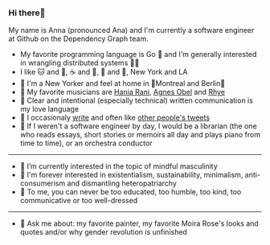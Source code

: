 ### Hi there🍍


My name is Anna (pronounced Ana) and I'm currently a software engineer at Github on the Dependency Graph team.

- My favorite programming language is Go 🐨 and I'm generally interested in wrangling distributed systems 👩‍🔬
- I like 🐱 and 🐶, ☕ and 🍵, 🌴 and 🌲, New York and LA 
- 🗽 I'm a New Yorker and feel at home in 🧡Montreal and Berlin💛
- 🎹 My favorite musicians are [Hania Rani](https://open.spotify.com/artist/14YzutUdMwS9yTnI0IFBaD?si=Np4V4UdYR06IuavEpN0JBQ), [Agnes Obel](https://open.spotify.com/artist/1rKrEdI6GKirxWHxIUPYms?si=8BNLg3O-T3iVMHJo469G9A) and [Rhye](https://open.spotify.com/artist/2AcUPzkVWo81vumdzeLLRN?si=qil8FB-DQYyX3GFU9cEoqg)
- 🍉 Clear and intentional (especially technical) written communication is my love language
- 📜 I occasionaly [write](https://nnrsntl.substack.com/) and often like [other people's tweets](https://twitter.com/nnrsntl)
- 🎻 If I weren't a software engineer by day, I would be a librarian (the one who reads essays, short stories or memoirs all day and plays piano from time to time), or an orchestra conductor
______
- 🌟 I’m currently interested in the topic of mindful masculinity 
- 🌊 I'm forever interested in existentialism, sustainability, minimalism, anti-consumerism and dismantling heteropatriarchy 
- 🖤 To me, you can never be too educated, too humble, too kind, too communicative or too well-dressed
______
- 💬 Ask me about: my favorite painter, my favorite Moira Rose's looks and quotes and/or why gender revolution is unfinished
